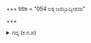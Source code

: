 +++
title = "054 ಲಕ್ಕ ಜಮ್ಬೂದ್ವೀಪವಾ"

+++

<details><summary>ಗದ್ಯ (ಕ.ಗ.ಪ) </summary>

54. ಜಂಬೂದ್ವೀಪವು ಒಂದು ಲಕ್ಷ ಯೋಜನ, ಲವಣ ಸಮುದ್ರ ಎರಡು ಲಕ್ಷ ಯೋಜನ, ಪ್ಲಕ್ಷದ್ವೀಪ ಇಕ್ಷು ಸಮುದ್ರಗಳು ನಾಲ್ಕು ಲಕ್ಷ ಯೋಜನ, ಶಾಲ್ಮಲಿ ದ್ವೀಪ ಸುರಾಸಮುದ್ರಗಳು ಎಂಟು ಲಕ್ಷ ಯೋಜನ, ಕುಶ ದ್ವೀಪ ಘೃತ ಸಮುದ್ರಗಳು ಹದಿನಾರು ಲಕ್ಷ ಯೋಜನ, ಕ್ರೌಂಚದ್ವೀಪ ದಧಿ ಸಮುದ್ರಗಳು ಮೂವತ್ತೆರಡು ಲಕ್ಷಯೋಜನ ವಿಸ್ತಾರವಾಗಿವೆ.
</details>
